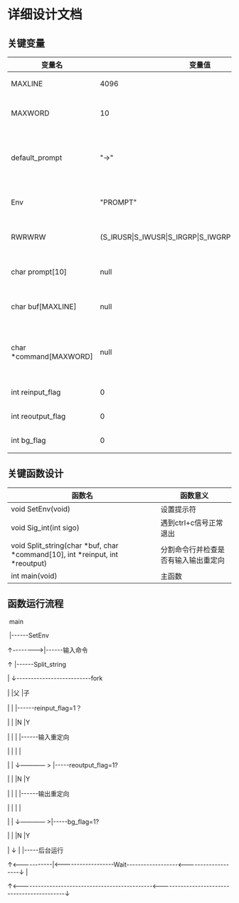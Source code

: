 # 详细设计文档

## 关键变量

| 变量名                 | 变量值                                                 | 意义                               |
| ---------------------- | ------------------------------------------------------ | ---------------------------------- |
| MAXLINE                | 4096                                                   | 命令行最大长度                     |
| MAXWORD                | 10                                                     | 命令行最大“单词”数                 |
| default_prompt         | "->"                                                   | 如果没有PROMPT环境变量的默认提示符 |
| Env                    | "PROMPT"                                               | 当作提示符的环境变量               |
| RWRWRW                 | (S_IRUSR\|S_IWUSR\|S_IRGRP\|S_IWGRP\|S_IROTH\|S_IWOTH) | 重定向输出文件权限                 |
| char prompt[10]        | null                                                   | 存放用户输入的提示符               |
| char buf[MAXLINE]      | null                                                   | 存放用户输入的命令                 |
| char *command[MAXWORD] | null                                                   | 分解用户输入的命令成为一个个“单词” |
| int reinput_flag       | 0                                                      | 输入重定向标志                     |
| int reoutput_flag      | 0                                                      | 输出重定向标志                     |
| int bg_flag            | 0                                                      | 后台运行标志                       |

## 关键函数设计

| 函数名                                                       | 函数意义                             |
| ------------------------------------------------------------ | ------------------------------------ |
| void SetEnv(void)                                            | 设置提示符                           |
| void Sig_int(int sigo)                                       | 遇到ctrl+c信号正常退出               |
| void Split_string(char *buf, char *command[10], int *reinput, int *reoutput) | 分割命令行并检查是否有输入输出重定向 |
| int main(void)                                               | 主函数                               |

## 函数运行流程

​		  main

​		  	|------SetEnv

↑-------->|------输入命令

↑			|------Split_string

|			↓--------------------------fork

|				|父				    |子

|			    |					    |------reinput_flag=1？

|			    |						|N         	   |Y

|			    |						|				   |------输入重定向

|			    |						|				   |

|			    |						↓———— > |-----reoutput_flag=1?

|			    |													|N         	   |Y

|			    |													|				   |------输出重定向

|			    |													|				   |

|	 		   |													↓———— >|-----bg_flag=1?

| 		 	  |																				|N			|Y

|				↓																				|			   |-----后台运行

↑<-----------\|<------------------Wait------------------<-------------------↓			   |

↑<----------------------------------------------<--------------------------------------------↓				

